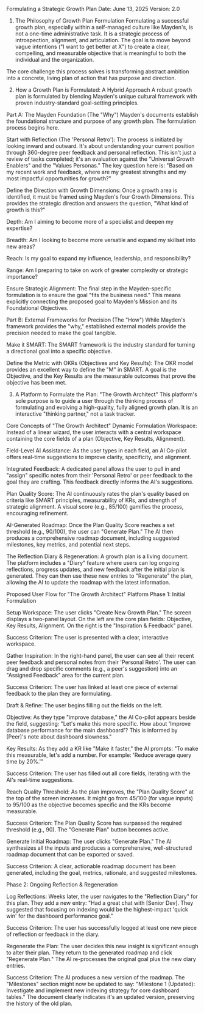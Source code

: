 Formulating a Strategic Growth Plan
Date: June 13, 2025
Version: 2.0

1. The Philosophy of Growth Plan Formulation
Formulating a successful growth plan, especially within a self-managed culture like Mayden's, is not a one-time administrative task. It is a strategic process of introspection, alignment, and articulation. The goal is to move beyond vague intentions ("I want to get better at X") to create a clear, compelling, and measurable objective that is meaningful to both the individual and the organization.

The core challenge this process solves is transforming abstract ambition into a concrete, living plan of action that has purpose and direction.

2. How a Growth Plan is Formulated: A Hybrid Approach
A robust growth plan is formulated by blending Mayden's unique cultural framework with proven industry-standard goal-setting principles.

Part A: The Mayden Foundation (The "Why")
Mayden's documents establish the foundational structure and purpose of any growth plan. The formulation process begins here.

Start with Reflection (The 'Personal Retro'): The process is initiated by looking inward and outward. It's about understanding your current position through 360-degree peer feedback and personal reflection. This isn't just a review of tasks completed; it's an evaluation against the "Universal Growth Enablers" and the "Values Personas." The key question here is: "Based on my recent work and feedback, where are my greatest strengths and my most impactful opportunities for growth?"

Define the Direction with Growth Dimensions: Once a growth area is identified, it must be framed using Mayden's four Growth Dimensions. This provides the strategic direction and answers the question, "What kind of growth is this?"

Depth: Am I aiming to become more of a specialist and deepen my expertise?

Breadth: Am I looking to become more versatile and expand my skillset into new areas?

Reach: Is my goal to expand my influence, leadership, and responsibility?

Range: Am I preparing to take on work of greater complexity or strategic importance?

Ensure Strategic Alignment: The final step in the Mayden-specific formulation is to ensure the goal "fits the business need." This means explicitly connecting the proposed goal to Mayden's Mission and its Foundational Objectives.

Part B: External Frameworks for Precision (The "How")
While Mayden's framework provides the "why," established external models provide the precision needed to make the goal tangible.

Make it SMART: The SMART framework is the industry standard for turning a directional goal into a specific objective.

Define the Metric with OKRs (Objectives and Key Results): The OKR model provides an excellent way to define the "M" in SMART. A goal is the Objective, and the Key Results are the measurable outcomes that prove the objective has been met.

3. A Platform to Formulate the Plan: "The Growth Architect"
This platform's sole purpose is to guide a user through the thinking process of formulating and evolving a high-quality, fully aligned growth plan. It is an interactive "thinking partner," not a task tracker.

Core Concepts of "The Growth Architect"
Dynamic Formulation Workspace: Instead of a linear wizard, the user interacts with a central workspace containing the core fields of a plan (Objective, Key Results, Alignment).

Field-Level AI Assistance: As the user types in each field, an AI Co-pilot offers real-time suggestions to improve clarity, specificity, and alignment.

Integrated Feedback: A dedicated panel allows the user to pull in and "assign" specific notes from their 'Personal Retro' or peer feedback to the goal they are crafting. This feedback directly informs the AI's suggestions.

Plan Quality Score: The AI continuously rates the plan's quality based on criteria like SMART principles, measurability of KRs, and strength of strategic alignment. A visual score (e.g., 85/100) gamifies the process, encouraging refinement.

AI-Generated Roadmap: Once the Plan Quality Score reaches a set threshold (e.g., 90/100), the user can "Generate Plan." The AI then produces a comprehensive roadmap document, including suggested milestones, key metrics, and potential next steps.

The Reflection Diary & Regeneration: A growth plan is a living document. The platform includes a "Diary" feature where users can log ongoing reflections, progress updates, and new feedback after the initial plan is generated. They can then use these new entries to "Regenerate" the plan, allowing the AI to update the roadmap with the latest information.

Proposed User Flow for "The Growth Architect" Platform
Phase 1: Initial Formulation

Setup Workspace: The user clicks "Create New Growth Plan." The screen displays a two-panel layout. On the left are the core plan fields: Objective, Key Results, Alignment. On the right is the "Inspiration & Feedback" panel.

Success Criterion: The user is presented with a clear, interactive workspace.

Gather Inspiration: In the right-hand panel, the user can see all their recent peer feedback and personal notes from their 'Personal Retro'. The user can drag and drop specific comments (e.g., a peer's suggestion) into an "Assigned Feedback" area for the current plan.

Success Criterion: The user has linked at least one piece of external feedback to the plan they are formulating.

Draft & Refine: The user begins filling out the fields on the left.

Objective: As they type "improve database," the AI Co-pilot appears beside the field, suggesting: "Let's make this more specific. How about 'Improve database performance for the main dashboard'? This is informed by [Peer]'s note about dashboard slowness."

Key Results: As they add a KR like "Make it faster," the AI prompts: "To make this measurable, let's add a number. For example: 'Reduce average query time by 20%.'"

Success Criterion: The user has filled out all core fields, iterating with the AI's real-time suggestions.

Reach Quality Threshold: As the plan improves, the "Plan Quality Score" at the top of the screen increases. It might go from 45/100 (for vague inputs) to 95/100 as the objective becomes specific and the KRs become measurable.

Success Criterion: The Plan Quality Score has surpassed the required threshold (e.g., 90). The "Generate Plan" button becomes active.

Generate Initial Roadmap: The user clicks "Generate Plan." The AI synthesizes all the inputs and produces a comprehensive, well-structured roadmap document that can be exported or saved.

Success Criterion: A clear, actionable roadmap document has been generated, including the goal, metrics, rationale, and suggested milestones.

Phase 2: Ongoing Reflection & Regeneration

Log Reflections: Weeks later, the user navigates to the "Reflection Diary" for this plan. They add a new entry: "Had a great chat with [Senior Dev]. They suggested that focusing on indexing would be the highest-impact 'quick win' for the dashboard performance goal."

Success Criterion: The user has successfully logged at least one new piece of reflection or feedback in the diary.

Regenerate the Plan: The user decides this new insight is significant enough to alter their plan. They return to the generated roadmap and click "Regenerate Plan." The AI re-processes the original goal plus the new diary entries.

Success Criterion: The AI produces a new version of the roadmap. The "Milestones" section might now be updated to say: "Milestone 1 (Updated): Investigate and implement new indexing strategy for core dashboard tables." The document clearly indicates it's an updated version, preserving the history of the old plan.